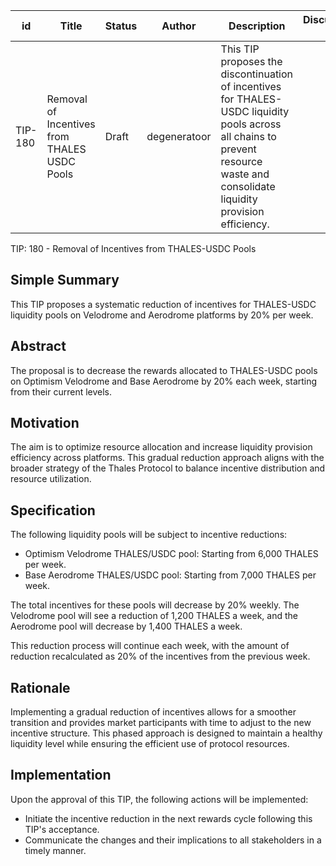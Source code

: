 | id | Title | Status | Author | Description | Discussions to | Created |
| ----------- | ----------- | ----------- | ----------- | ----------- | ----------- | ----------- |
| TIP-180 | Removal of Incentives from THALES USDC Pools | Draft | degeneratoor | This TIP proposes the discontinuation of incentives for THALES-USDC liquidity pools across all chains to prevent resource waste and consolidate liquidity provision efficiency. |  | 2023-11-07
 
TIP: 180 - Removal of Incentives from THALES-USDC Pools

## Simple Summary

This TIP proposes a systematic reduction of incentives for THALES-USDC liquidity pools on Velodrome and Aerodrome platforms by 20% per week.

## Abstract

The proposal is to decrease the rewards allocated to THALES-USDC pools on Optimism Velodrome and Base Aerodrome by 20% each week, starting from their current levels.

## Motivation

The aim is to optimize resource allocation and increase liquidity provision efficiency across platforms. This gradual reduction approach aligns with the broader strategy of the Thales Protocol to balance incentive distribution and resource utilization.

## Specification

The following liquidity pools will be subject to incentive reductions:

* Optimism Velodrome THALES/USDC pool: Starting from 6,000 THALES per week.
* Base Aerodrome THALES/USDC pool: Starting from 7,000 THALES per week.
  
The total incentives for these pools will decrease by 20% weekly. The Velodrome pool will see a reduction of 1,200 THALES a week, and the Aerodrome pool will decrease by 1,400 THALES a week.

This reduction process will continue each week, with the amount of reduction recalculated as 20% of the incentives from the previous week.

## Rationale

Implementing a gradual reduction of incentives allows for a smoother transition and provides market participants with time to adjust to the new incentive structure. This phased approach is designed to maintain a healthy liquidity level while ensuring the efficient use of protocol resources.

## Implementation

Upon the approval of this TIP, the following actions will be implemented:

* Initiate the incentive reduction in the next rewards cycle following this TIP's acceptance.
* Communicate the changes and their implications to all stakeholders in a timely manner.

